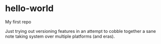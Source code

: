 # hello-world
My first repo

Just trying out versioning features in an attempt to cobble together a sane note taking system over multiple platforms (and eras).
